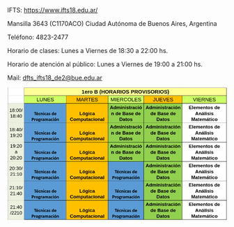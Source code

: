 IFTS: https://www.ifts18.edu.ar/

Mansilla 3643 (C1170ACO) Ciudad Autónoma de Buenos Aires, Argentina

Teléfono: 4823-2477

Horario de clases: Lunes a Viernes de 18:30 a 22:00 hs.

Horario de atención al público: Lunes a Viernes de 19:00 a 21:00 hs.

Mail: [dfts_ifts18_de2@bue.edu.ar](mailto:Dfts_ifts18_de2@bue.edu.ar)

![](horarios-cuatri-1.png)

